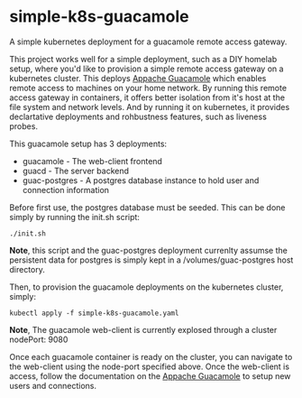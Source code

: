 # simple-k8s-guacamole
A simple kubernetes deployment for a guacamole remote access gateway.

This project works well for a simple deployment, such as a DIY homelab setup, where you'd like to provision a simple remote access gateway on a kubernetes cluster.  This deploys [Appache Guacamole](https://guacamole.apache.org/) which enables remote access to machines on your home network.  By running this remote access gateway in containers, it offers better isolation from it's host at the file system and network levels.  And by running it on kubernetes, it provides declartative deployments and rohbustness features, such as liveness probes.

This guacamole setup has 3 deployments:
- guacamole - The web-client frontend
- guacd - The server backend
- guac-postgres - A postgres database instance to hold user and connection information

Before first use, the postgres database must be seeded.  This can be done simply by running the init.sh script:
```
./init.sh
```
**Note**, this script and the guac-postgres deployment currenlty assumse the persistent data for postgres is simply kept in a /volumes/guac-postgres host directory.
 
Then, to provision the guacamole deployments on the kubernetes cluster, simply:
```
kubectl apply -f simple-k8s-guacamole.yaml
```
**Note**, The guacamole web-client is currently explosed through a cluster nodePort: 9080

Once each guacamole container is ready on the cluster, you can navigate to the web-client using the node-port specified above.  Once the web-client is access, follow the documentation on the [Appache Guacamole](https://guacamole.apache.org/) to setup new users and connections.
